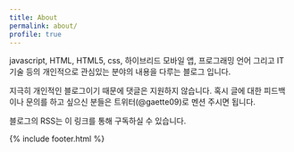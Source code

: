 ```yaml
---
title: About
permalink: about/
profile: true
---
```


javascript, HTML, HTML5, css, 하이브리드 모바일 앱, 프로그래밍 언어 그리고 IT 기술 등의 개인적으로 관심있는 분야의 내용을 다루는 블로그 입니다. 

지극히 개인적인 블로그이기 때문에 댓글은 지원하지 않습니다. 혹시 글에 대한 피드백이나 문의를 하고 싶으신 분들은 트위터(@gaette09)로 멘션 주시면 됩니다. 

블로그의 RSS는 이 링크를 통해 구독하실 수 있습니다.

{% include footer.html %}